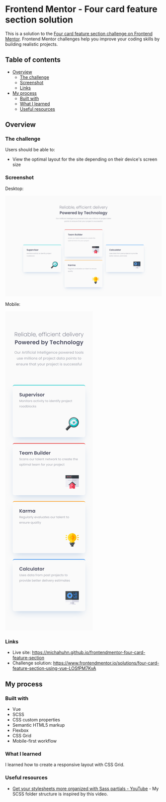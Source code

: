 # Frontend Mentor - Four card feature section solution

This is a solution to the [Four card feature section challenge on Frontend Mentor](https://www.frontendmentor.io/challenges/four-card-feature-section-weK1eFYK). Frontend Mentor challenges help you improve your coding skills by building realistic projects. 

## Table of contents

- [Overview](#overview)
  - [The challenge](#the-challenge)
  - [Screenshot](#screenshot)
  - [Links](#links)
- [My process](#my-process)
  - [Built with](#built-with)
  - [What I learned](#what-i-learned)
  - [Useful resources](#useful-resources)

## Overview

### The challenge

Users should be able to:

- View the optimal layout for the site depending on their device's screen size

### Screenshot

Desktop:

![](./screenshot-desktop.png)

Mobile:

![](./screenshot-mobile.png)

### Links

- Live site: <https://michahuhn.github.io/frontendmentor-four-card-feature-section>
- Challenge solution: <https://www.frontendmentor.io/solutions/four-card-feature-section-using-vue-LOSfPM7KvA>

## My process

### Built with

- Vue
- SCSS
- CSS custom properties
- Semantic HTML5 markup
- Flexbox
- CSS Grid
- Mobile-first workflow

### What I learned

I learned how to create a responsive layout with CSS Grid.

### Useful resources

- [Get your stylesheets more organized with Sass partials - YouTube](https://www.youtube.com/watch?v=9Ld-aOKsEDk) - My SCSS folder structure is inspired by this video.
